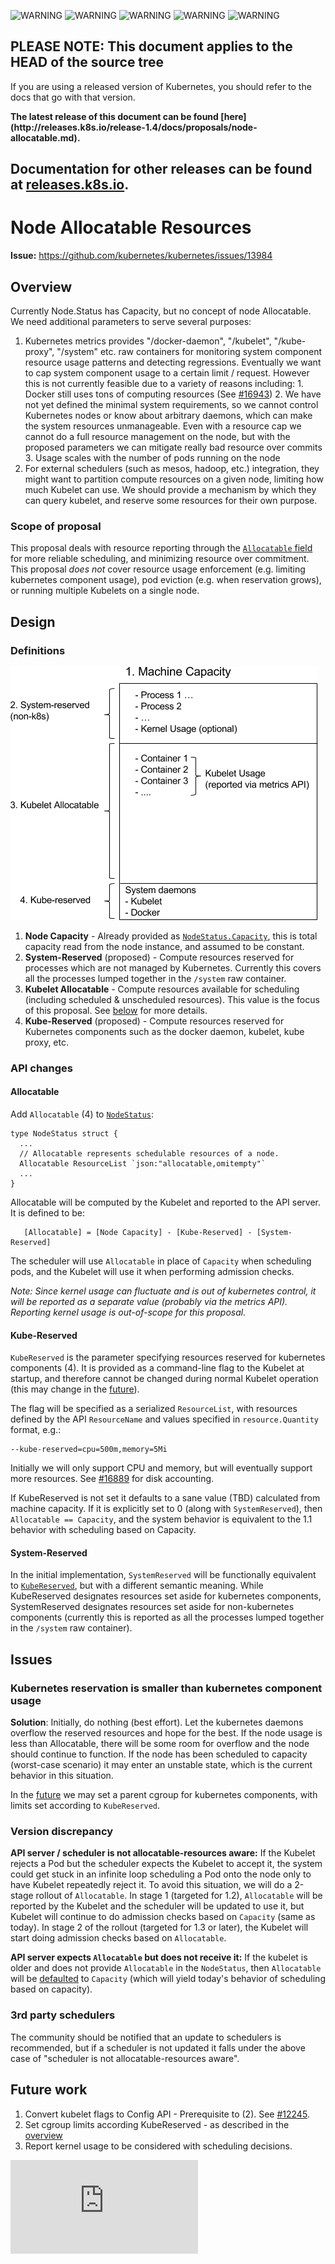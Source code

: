 <!-- BEGIN MUNGE: UNVERSIONED_WARNING -->

<!-- BEGIN STRIP_FOR_RELEASE -->

<img src="http://kubernetes.io/kubernetes/img/warning.png" alt="WARNING"
     width="25" height="25">
<img src="http://kubernetes.io/kubernetes/img/warning.png" alt="WARNING"
     width="25" height="25">
<img src="http://kubernetes.io/kubernetes/img/warning.png" alt="WARNING"
     width="25" height="25">
<img src="http://kubernetes.io/kubernetes/img/warning.png" alt="WARNING"
     width="25" height="25">
<img src="http://kubernetes.io/kubernetes/img/warning.png" alt="WARNING"
     width="25" height="25">

<h2>PLEASE NOTE: This document applies to the HEAD of the source tree</h2>

If you are using a released version of Kubernetes, you should
refer to the docs that go with that version.

<!-- TAG RELEASE_LINK, added by the munger automatically -->
<strong>
The latest release of this document can be found
[here](http://releases.k8s.io/release-1.4/docs/proposals/node-allocatable.md).

Documentation for other releases can be found at
[releases.k8s.io](http://releases.k8s.io).
</strong>
--

<!-- END STRIP_FOR_RELEASE -->

<!-- END MUNGE: UNVERSIONED_WARNING -->

# Node Allocatable Resources

**Issue:** https://github.com/kubernetes/kubernetes/issues/13984

## Overview

Currently Node.Status has Capacity, but no concept of node Allocatable. We need additional
parameters to serve several purposes:

1. Kubernetes metrics provides "/docker-daemon", "/kubelet",
   "/kube-proxy", "/system" etc. raw containers for monitoring system component resource usage
   patterns and detecting regressions. Eventually we want to cap system component usage to a certain
   limit / request. However this is not currently feasible due to a variety of reasons including:
       1. Docker still uses tons of computing resources (See
          [#16943](https://github.com/kubernetes/kubernetes/issues/16943))
       2. We have not yet defined the minimal system requirements, so we cannot control Kubernetes
          nodes or know about arbitrary daemons, which can make the system resources
          unmanageable. Even with a resource cap we cannot do a full resource management on the
          node, but with the proposed parameters we can mitigate really bad resource over commits
       3. Usage scales with the number of pods running on the node
2. For external schedulers (such as mesos, hadoop, etc.) integration, they might want to partition
   compute resources on a given node, limiting how much Kubelet can use. We should provide a
   mechanism by which they can query kubelet, and reserve some resources for their own purpose.

### Scope of proposal

This proposal deals with resource reporting through the [`Allocatable` field](#allocatable) for more
reliable scheduling, and minimizing resource over commitment. This proposal *does not* cover
resource usage enforcement (e.g. limiting kubernetes component usage), pod eviction (e.g. when
reservation grows), or running multiple Kubelets on a single node.

## Design

### Definitions

![image](node-allocatable.png)

1. **Node Capacity** - Already provided as
   [`NodeStatus.Capacity`](https://htmlpreview.github.io/?https://github.com/kubernetes/kubernetes/blob/HEAD/docs/api-reference/v1/definitions.html#_v1_nodestatus),
   this is total capacity read from the node instance, and assumed to be constant.
2. **System-Reserved** (proposed) - Compute resources reserved for processes which are not managed by
   Kubernetes. Currently this covers all the processes lumped together in the `/system` raw
   container.
3. **Kubelet Allocatable** - Compute resources available for scheduling (including scheduled &
   unscheduled resources). This value is the focus of this proposal. See [below](#api-changes) for
   more details.
4. **Kube-Reserved** (proposed) - Compute resources reserved for Kubernetes components such as the
   docker daemon, kubelet, kube proxy, etc.

### API changes

#### Allocatable

Add `Allocatable` (4) to
[`NodeStatus`](https://htmlpreview.github.io/?https://github.com/kubernetes/kubernetes/blob/HEAD/docs/api-reference/v1/definitions.html#_v1_nodestatus):

```
type NodeStatus struct {
  ...
  // Allocatable represents schedulable resources of a node.
  Allocatable ResourceList `json:"allocatable,omitempty"`
  ...
}
```

Allocatable will be computed by the Kubelet and reported to the API server. It is defined to be:

```
   [Allocatable] = [Node Capacity] - [Kube-Reserved] - [System-Reserved]
```

The scheduler will use `Allocatable` in place of `Capacity` when scheduling pods, and the Kubelet
will use it when performing admission checks.

*Note: Since kernel usage can fluctuate and is out of kubernetes control, it will be reported as a
 separate value (probably via the metrics API). Reporting kernel usage is out-of-scope for this
 proposal.*

#### Kube-Reserved

`KubeReserved` is the parameter specifying resources reserved for kubernetes components (4). It is
provided as a command-line flag to the Kubelet at startup, and therefore cannot be changed during
normal Kubelet operation (this may change in the [future](#future-work)).

The flag will be specified as a serialized `ResourceList`, with resources defined by the API
`ResourceName` and values specified in `resource.Quantity` format, e.g.:

```
--kube-reserved=cpu=500m,memory=5Mi
```

Initially we will only support CPU and memory, but will eventually support more resources. See
[#16889](https://github.com/kubernetes/kubernetes/pull/16889) for disk accounting.

If KubeReserved is not set it defaults to a sane value (TBD) calculated from machine capacity. If it
is explicitly set to 0 (along with `SystemReserved`), then `Allocatable == Capacity`, and the system
behavior is equivalent to the 1.1 behavior with scheduling based on Capacity.

#### System-Reserved

In the initial implementation, `SystemReserved` will be functionally equivalent to
[`KubeReserved`](#system-reserved), but with a different semantic meaning. While KubeReserved
designates resources set aside for kubernetes components, SystemReserved designates resources set
aside for non-kubernetes components (currently this is reported as all the processes lumped
together in the `/system` raw container).

## Issues

### Kubernetes reservation is smaller than kubernetes component usage

**Solution**: Initially, do nothing (best effort). Let the kubernetes daemons overflow the reserved
resources and hope for the best. If the node usage is less than Allocatable, there will be some room
for overflow and the node should continue to function. If the node has been scheduled to capacity
(worst-case scenario) it may enter an unstable state, which is the current behavior in this
situation.

In the [future](#future-work) we may set a parent cgroup for kubernetes components, with limits set
according to `KubeReserved`.

### Version discrepancy

**API server / scheduler is not allocatable-resources aware:** If the Kubelet rejects a Pod but the
  scheduler expects the Kubelet to accept it, the system could get stuck in an infinite loop
  scheduling a Pod onto the node only to have Kubelet repeatedly reject it. To avoid this situation,
  we will do a 2-stage rollout of `Allocatable`. In stage 1 (targeted for 1.2), `Allocatable` will
  be reported by the Kubelet and the scheduler will be updated to use it, but Kubelet will continue
  to do admission checks based on `Capacity` (same as today). In stage 2 of the rollout (targeted
  for 1.3 or later), the Kubelet will start doing admission checks based on `Allocatable`.

**API server expects `Allocatable` but does not receive it:** If the kubelet is older and does not
  provide `Allocatable` in the `NodeStatus`, then `Allocatable` will be
  [defaulted](../../pkg/api/v1/defaults.go) to
  `Capacity` (which will yield today's behavior of scheduling based on capacity).

### 3rd party schedulers

The community should be notified that an update to schedulers is recommended, but if a scheduler is
not updated it falls under the above case of "scheduler is not allocatable-resources aware".

## Future work

1. Convert kubelet flags to Config API - Prerequisite to (2). See
   [#12245](https://github.com/kubernetes/kubernetes/issues/12245).
2. Set cgroup limits according KubeReserved - as described in the [overview](#overview)
3. Report kernel usage to be considered with scheduling decisions.



<!-- BEGIN MUNGE: GENERATED_ANALYTICS -->
[![Analytics](https://kubernetes-site.appspot.com/UA-36037335-10/GitHub/docs/proposals/node-allocatable.md?pixel)]()
<!-- END MUNGE: GENERATED_ANALYTICS -->
